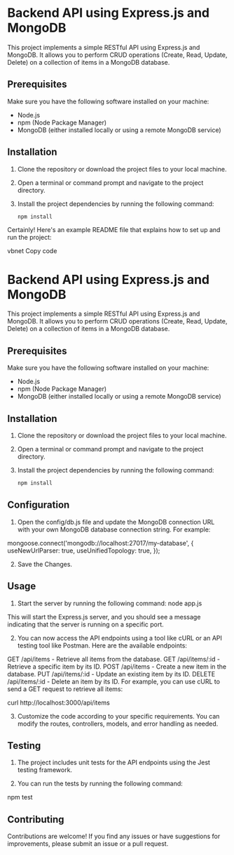 # Backend API using Express.js and MongoDB

This project implements a simple RESTful API using Express.js and MongoDB. It allows you to perform CRUD operations (Create, Read, Update, Delete) on a collection of items in a MongoDB database.

## Prerequisites

Make sure you have the following software installed on your machine:

- Node.js
- npm (Node Package Manager)
- MongoDB (either installed locally or using a remote MongoDB service)

## Installation

1. Clone the repository or download the project files to your local machine.

2. Open a terminal or command prompt and navigate to the project directory.

3. Install the project dependencies by running the following command:

   ```bash
   npm install

Certainly! Here's an example README file that explains how to set up and run the project:

vbnet
Copy code
# Backend API using Express.js and MongoDB

This project implements a simple RESTful API using Express.js and MongoDB. It allows you to perform CRUD operations (Create, Read, Update, Delete) on a collection of items in a MongoDB database.

## Prerequisites

Make sure you have the following software installed on your machine:

- Node.js
- npm (Node Package Manager)
- MongoDB (either installed locally or using a remote MongoDB service)

## Installation

1. Clone the repository or download the project files to your local machine.

2. Open a terminal or command prompt and navigate to the project directory.

3. Install the project dependencies by running the following command:

   ```bash
   npm install
## Configuration
1. Open the config/db.js file and update the MongoDB connection URL with your own MongoDB database connection string. For example:

mongoose.connect('mongodb://localhost:27017/my-database', {
  useNewUrlParser: true,
  useUnifiedTopology: true,
});

2. Save the Changes.

## Usage
1. Start the server by running the following command:
node app.js

This will start the Express.js server, and you should see a message indicating that the server is running on a specific port.

2. You can now access the API endpoints using a tool like cURL or an API testing tool like Postman. Here are the available endpoints:

GET /api/items - Retrieve all items from the database.
GET /api/items/:id - Retrieve a specific item by its ID.
POST /api/items - Create a new item in the database.
PUT /api/items/:id - Update an existing item by its ID.
DELETE /api/items/:id - Delete an item by its ID.
For example, you can use cURL to send a GET request to retrieve all items:

curl http://localhost:3000/api/items

3. Customize the code according to your specific requirements. You can modify the routes, controllers, models, and error handling as needed.

## Testing
 1. The project includes unit tests for the API endpoints using the Jest testing framework.

2. You can run the tests by running the following command:

npm test

## Contributing
Contributions are welcome! If you find any issues or have suggestions for improvements, please submit an issue or a pull request.


